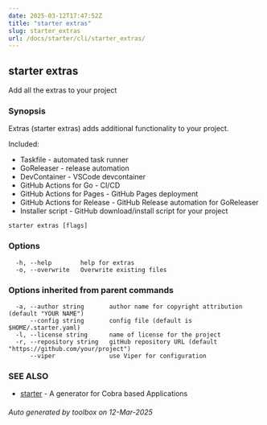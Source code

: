```yaml
---
date: 2025-03-12T17:47:52Z
title: "starter extras"
slug: starter_extras
url: /docs/starter/cli/starter_extras/
---
```

## starter extras

Add all the extras to your project

### Synopsis

Extras (starter extras) adds additional functionality to your project.

Included:
* Taskfile - automated task runner
* GoReleaser - release automation
* DevContainer - VSCode devcontainer
* GitHub Actions for Go - CI/CD
* GitHub Actions for Pages - GitHub Pages deployment
* GitHub Actions for Release - GitHub Release automation for GoReleaser
* Installer script - GitHub download/install script for your project

```
starter extras [flags]
```

### Options

```
  -h, --help        help for extras
  -o, --overwrite   Overwrite existing files
```

### Options inherited from parent commands

```
  -a, --author string       author name for copyright attribution (default "YOUR NAME")
      --config string       config file (default is $HOME/.starter.yaml)
  -l, --license string      name of license for the project
  -r, --repository string   gitHub repository URL (default "https://github.com/your/project")
      --viper               use Viper for configuration
```

### SEE ALSO

* [starter](/docs/starter/cli/starter/)	 - A generator for Cobra based Applications

###### Auto generated by toolbox on 12-Mar-2025
